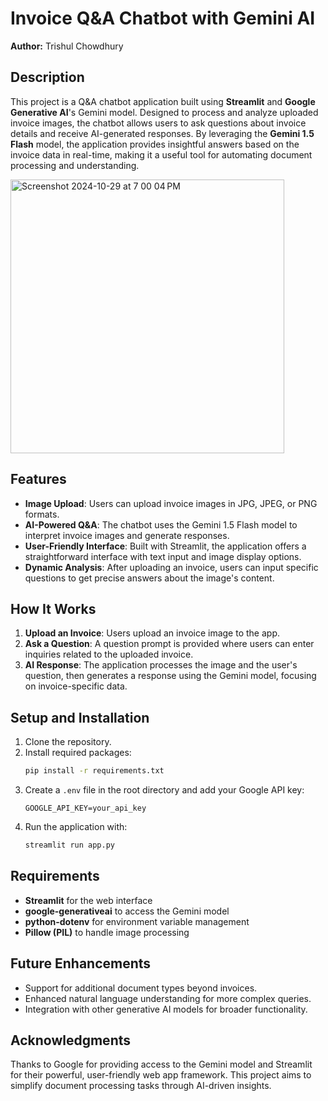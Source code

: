 
# Invoice Q&A Chatbot with Gemini AI

**Author:** Trishul Chowdhury  

## Description

This project is a Q&A chatbot application built using **Streamlit** and **Google Generative AI**'s Gemini model. Designed to process and analyze uploaded invoice images, the chatbot allows users to ask questions about invoice details and receive AI-generated responses. By leveraging the **Gemini 1.5 Flash** model, the application provides insightful answers based on the invoice data in real-time, making it a useful tool for automating document processing and understanding.

<img width="438" alt="Screenshot 2024-10-29 at 7 00 04 PM" src="https://github.com/user-attachments/assets/97628c11-b278-420f-b5ac-e6991c26d88e">

## Features

- **Image Upload**: Users can upload invoice images in JPG, JPEG, or PNG formats.
- **AI-Powered Q&A**: The chatbot uses the Gemini 1.5 Flash model to interpret invoice images and generate responses.
- **User-Friendly Interface**: Built with Streamlit, the application offers a straightforward interface with text input and image display options.
- **Dynamic Analysis**: After uploading an invoice, users can input specific questions to get precise answers about the image's content.

## How It Works

1. **Upload an Invoice**: Users upload an invoice image to the app.
2. **Ask a Question**: A question prompt is provided where users can enter inquiries related to the uploaded invoice.
3. **AI Response**: The application processes the image and the user's question, then generates a response using the Gemini model, focusing on invoice-specific data.

## Setup and Installation

1. Clone the repository.
2. Install required packages:
   ```bash
   pip install -r requirements.txt
   ```
3. Create a `.env` file in the root directory and add your Google API key:
   ```plaintext
   GOOGLE_API_KEY=your_api_key
   ```
4. Run the application with:
   ```bash
   streamlit run app.py
   ```

## Requirements

- **Streamlit** for the web interface
- **google-generativeai** to access the Gemini model
- **python-dotenv** for environment variable management
- **Pillow (PIL)** to handle image processing

## Future Enhancements

- Support for additional document types beyond invoices.
- Enhanced natural language understanding for more complex queries.
- Integration with other generative AI models for broader functionality.

## Acknowledgments

Thanks to Google for providing access to the Gemini model and Streamlit for their powerful, user-friendly web app framework. This project aims to simplify document processing tasks through AI-driven insights.

